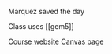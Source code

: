 Marquez saved the day

Class uses [[gem5]]

[Course website](http://www.hlam.ece.ufl.edu/A-EEL5764Fall2022/)
[Canvas page](https://ufl.instructure.com/courses/463922)
